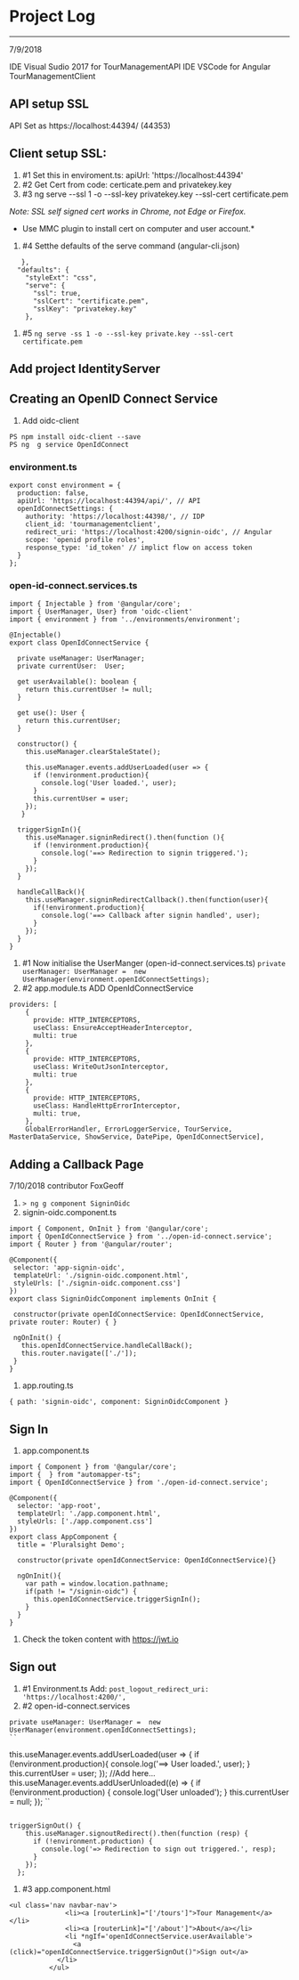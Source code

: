 # Project Log
***
7/9/2018

IDE Visual Sudio 2017 for TourManagementAPI
IDE VSCode for Angular TourManagementClient

## API setup SSL

API Set as https://localhost:44394/ (44353)

## Client setup SSL:

1. #1 Set this in enviroment.ts:  apiUrl: 'https://localhost:44394'
1. #2 Get Cert from code: certicate.pem and privatekey.key
1. #3 ng serve --ssl 1 -o --ssl-key privatekey.key --ssl-cert certificate.pem

*Note: SSL self signed cert works in Chrome, not Edge or Firefox.*
* Use MMC plugin to install cert on computer and user account.*

1. #4 Setthe defaults of the serve command (angular-cli.json)
```
   },
  "defaults": {
    "styleExt": "css",
    "serve": {
      "ssl": true,
      "sslCert": "certificate.pem",
      "sslKey": "privatekey.key"
    },
````
1. #5 ```ng serve -ss 1 -o --ssl-key private.key --ssl-cert certificate.pem```

## Add project IdentityServer

## Creating an OpenID Connect Service
1. Add oidc-client
```
PS npm install oidc-client --save 
PS ng  g service OpenIdConnect
```
### environment.ts
```
export const environment = {
  production: false,
  apiUrl: 'https://localhost:44394/api/', // API
  openIdConnectSettings: {
    authority: 'https://localhost:44398/', // IDP
    client_id: 'tourmanagementclient',
    redirect_uri: 'https://localhost:4200/signin-oidc', // Angular
    scope: 'openid profile roles',
    response_type: 'id_token' // implict flow on access token
  }
};
```
### open-id-connect.services.ts
```
import { Injectable } from '@angular/core';
import { UserManager, User} from 'oidc-client'
import { environment } from '../environments/environment';

@Injectable()
export class OpenIdConnectService {

  private useManager: UserManager;
  private currentUser:  User;

  get userAvailable(): boolean {
    return this.currentUser != null;
  }

  get use(): User {
    return this.currentUser;
  }

  constructor() {
    this.useManager.clearStaleState();

    this.useManager.events.addUserLoaded(user => {
      if (!environment.production){
        console.log('User loaded.', user);
      }
      this.currentUser = user;
    });
   }

  triggerSignIn(){
    this.useManager.signinRedirect().then(function (){
      if (!environment.production){
        console.log('==> Redirection to signin triggered.');
      }
    });
  }

  handleCallBack(){
    this.useManager.signinRedirectCallback().then(function(user){
      if(!environment.production){
        console.log('==> Callback after signin handled', user);
      }
    });
  }
}
```
1. #1 Now initialise the UserManger (open-id-connect.services.ts)
```private userManager: UserManager =  new UserManager(environment.openIdConnectSettings);```
1. #2 app.module.ts ADD OpenIdConnectService
```
providers: [
    {
      provide: HTTP_INTERCEPTORS,
      useClass: EnsureAcceptHeaderInterceptor,
      multi: true
    },
    {
      provide: HTTP_INTERCEPTORS,
      useClass: WriteOutJsonInterceptor,
      multi: true
    },
    {
      provide: HTTP_INTERCEPTORS,
      useClass: HandleHttpErrorInterceptor,
      multi: true,
    },
    GlobalErrorHandler, ErrorLoggerService, TourService, MasterDataService, ShowService, DatePipe, OpenIdConnectService],
```
## Adding a Callback Page
 7/10/2018 contributor FoxGeoff
 1. ```> ng g component SigninOidc ```
 1. signin-oidc.component.ts
 ```
import { Component, OnInit } from '@angular/core';
import { OpenIdConnectService } from '../open-id-connect.service';
import { Router } from '@angular/router';

@Component({
  selector: 'app-signin-oidc',
  templateUrl: './signin-oidc.component.html',
  styleUrls: ['./signin-oidc.component.css']
})
export class SigninOidcComponent implements OnInit {

  constructor(private openIdConnectService: OpenIdConnectService, private router: Router) { }

  ngOnInit() {
    this.openIdConnectService.handleCallBack();
    this.router.navigate(['./']);
  }
}
```
1. app.routing.ts
```
{ path: 'signin-oidc', component: SigninOidcComponent }
```
## Sign In
1. app.component.ts
```
import { Component } from '@angular/core';
import {  } from "automapper-ts";
import { OpenIdConnectService } from './open-id-connect.service';

@Component({
  selector: 'app-root',
  templateUrl: './app.component.html',
  styleUrls: ['./app.component.css']
})
export class AppComponent {
  title = 'Pluralsight Demo'; 
  
  constructor(private openIdConnectService: OpenIdConnectService){}

  ngOnInit(){
    var path = window.location.pathname;
    if(path != "/signin-oidc") {
      this.openIdConnectService.triggerSignIn();
    }
  }
}

```
1. Check the token content with https://jwt.io

## Sign out
1. #1 Environment.ts Add:
```post_logout_redirect_uri: 'https://localhost:4200/',```
1. #2 open-id-connect.services
```
private useManager: UserManager =  new UserManager(environment.openIdConnectSettings);
``
```

 this.useManager.events.addUserLoaded(user => {
      if (!environment.production){
        console.log('==> User loaded.', user);
      }
      this.currentUser = user;
    });
	//Add here...
    this.useManager.events.addUserUnloaded((e) => {
      if (!environment.production) {
        console.log('User unloaded');
      }
      this.currentUser = null;
    });
``
```

triggerSignOut() {
    this.useManager.signoutRedirect().then(function (resp) {
      if (!environment.production) {
        console.log('=> Redirection to sign out triggered.', resp);
      }
    });
  };
```
1. #3 app.component.html
```
<ul class='nav navbar-nav'>
              <li><a [routerLink]="['/tours']">Tour Management</a></li>
              <li><a [routerLink]="['/about']">About</a></li>
              <li *ngIf='openIdConnectService.userAvailable'>
                <a (click)="openIdConnectService.triggerSignOut()">Sign out</a>
            </li>
          </ul>
```